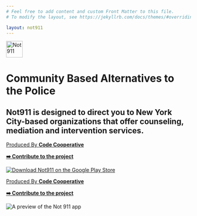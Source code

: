 ```yaml
---
# Feel free to add content and custom Front Matter to this file.
# To modify the layout, see https://jekyllrb.com/docs/themes/#overriding-theme-defaults

layout: not911
---
```


<div class='flex flex-col d:flex-row d:h-screen'>
  <div class='d:w-6/12 flex flex-col p-3 d:p-4'>
    <img
      class='d:mr-5 mb-3 d:mb-0'
      width='45'
      alt='Not 911'
      src="/assets/img/Logo.svg"
    />
    <div class="d:h-screen flex flex-col d:justify-center">
      <h1 class="leading-tight text-blue-1 mb-1 font-bold d:pr-5">
        Community Based Alternatives to the Police
      </h1>
      <h2 class="text-base text-gray-5 mb-2 d:mb-3 d:pr-5">
        Not911 is designed to direct you to New York City-based organizations that offer counseling, mediation and intervention services.
      </h2>
      <p class='text-blue-1 text-sm mb-0 d:hidden'>
        <a
          class="no-underline"
          href="https://codecooperative.org/agency">
          Produced By <b>Code Cooperative</b>
        </a>
      </p>
      <p class='text-blue-1 text-sm mb-3 d:hidden'>
        <a
          class="no-underline"
          href="https://github.com/codecooperative/project-not-911">
          <b>➡️ Contribute to the project</b>
        </a>
      </p>
      <div class='flex flex-row mb-4 d:mb-0'>
        <!-- <img
          class='mr-2'
          alt='Download Not911 on the App Store'
          src="/assets/img/app-store.svg"
        /> -->
        <a href="https://play.google.com/store/apps/details?id=nyc.not911&hl=en_US">
          <img
            alt="Download Not911 on the Google Play Store"
            src="/assets/img/play-store.svg"
          />
        </a>
      </div>
    </div>
    <div class="flex">
      <p class='text-blue-1 text-sm mb-4 d:mb-0 hidden d:block mr-2'>
        <a
          class="no-underline"
          href="https://codecooperative.org/agency/">
          Produced By <b>Code Cooperative</b>
        </a>
      </p>
      <p class='text-blue-1 text-sm mb-4 d:mb-0 hidden d:block'>
        <a
          class="no-underline"
          href="https://github.com/codecooperative/project-not-911">
          <b>➡️ Contribute to the project</b>
        </a>
      </p>
    </div>
  </div>
  <div class='d:w-6/12 flex justify-center bg-mint pt-4 pr-4 pl-4'>
    <img
      class="d:absolute b"
      alt="A preview of the Not 911 app"
      src="/assets/img/Phone.svg"
    />
  </div>
</div>

<!-- <ul class='hidden text-gray-4 d:mr-5'>
  <li class="font-bold">
    Safety Guides
  </li>
  <li><a>Responding to Emergency</a></li>
  <li><a>Mental Health</a></li>
  <li><a>Violence</a></li>
  <li><a>Homeless Assistance</a></li>
  <li><a>Drugs / Poisoning</a></li>
  <li><a>Noise & Nuisances</a></li>
</ul>
<ul class='hidden text-gray-4'>
  <li class="font-bold">
    Community Resources
  </li>
  <li><a>BIPOC</a></li>
  <li><a>LGBTQIA+</a></li>
  <li><a>Immigrant</a></li>
  <li><a>Substance Abuse</a></li>
  <li><a>Homeless</a></li>
  <li><a>Elderly</a></li>
</ul> -->
